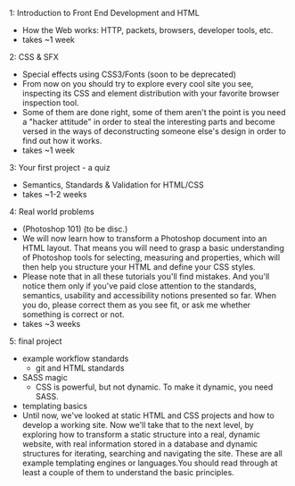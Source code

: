 
1: Introduction to Front End Development and HTML
- How the Web works: HTTP, packets, browsers, developer tools, etc.
- takes ~1 week

2: CSS & SFX
- Special effects using CSS3/Fonts (soon to be deprecated)
- From now on you should try to explore every cool site you see, inspecting its CSS and element distribution with your favorite browser inspection tool.
- Some of them are done right, some of them aren't
the point is you need a "hacker attitude" in order to steal the interesting parts and become versed in the ways of deconstructing someone else's design in order to find out how it works.
- takes ~1 week

3: Your first project - a quiz
- Semantics, Standards & Validation for HTML/CSS
- takes ~1-2 weeks

4: Real world problems
- (Photoshop 101) (to be disc.)
- We will now learn how to transform a Photoshop document into an HTML layout. That means you will need to grasp a basic understanding of Photoshop tools for selecting, measuring and properties, which will then help you structure your HTML and define your CSS styles.
- Please note that in all these tutorials you'll find mistakes. And you'll notice them only if you've paid close attention to the standards, semantics, usability and accessibility notions presented so far. When you do, please correct them as you see fit, or ask me whether something is correct or not.
- takes ~3 weeks

5: final project
- example workflow standards
  - git and HTML standards
- SASS magic
  - CSS is powerful, but not dynamic. To make it dynamic, you need SASS.
- templating basics
 - Until now, we've looked at static HTML and CSS projects and how to develop a working site. Now we'll take that to the next level, by exploring how to transform a static structure into a real, dynamic website, with real information stored in a database and dynamic structures for iterating, searching and navigating the site. These are all example templating engines or languages.You should read through at least a couple of them to understand the basic principles.
